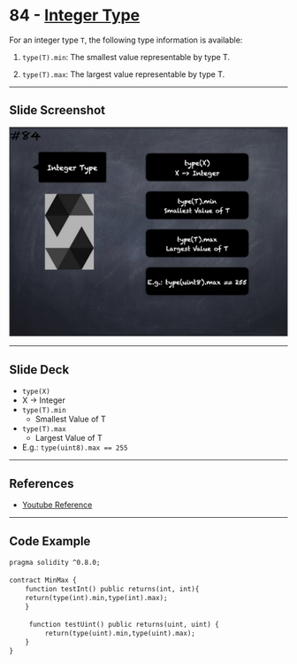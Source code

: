 # 84 - [Integer Type](Integer%20Type.md)
For an integer type `T`, the following type information is available:

1. `type(T).min`: The smallest value representable by type T.
    
2. `type(T).max`: The largest value representable by type T.

___
## Slide Screenshot
![084.jpg](../../images/2.%20Solidity%20101/084.jpg)
___
## Slide Deck
- `type(X)`
- X -> Integer
- `type(T).min`
	- Smallest Value of T
- `type(T).max`
	- Largest Value of T
- E.g.: `type(uint8).max == 255`
___
## References
- [Youtube Reference](https://youtu.be/_oN7XuyhoZA?t=223)
___
## Code Example
```
pragma solidity ^0.8.0;

contract MinMax {
    function testInt() public returns(int, int){
    return(type(int).min,type(int).max);
    }
    
     function testUint() public returns(uint, uint) {
         return(type(uint).min,type(uint).max);
    }
}
```
